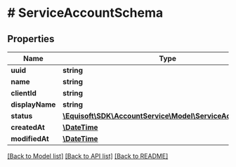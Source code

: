 # # ServiceAccountSchema

## Properties

Name | Type | Description | Notes
------------ | ------------- | ------------- | -------------
**uuid** | **string** |  | [optional] 
**name** | **string** |  | [optional] 
**clientId** | **string** |  | [optional] 
**displayName** | **string** |  | [optional] 
**status** | [**\Equisoft\SDK\AccountService\Model\ServiceAccountStatus**](ServiceAccountStatus.md) |  | [optional] 
**createdAt** | [**\DateTime**](\DateTime.md) |  | [optional] 
**modifiedAt** | [**\DateTime**](\DateTime.md) |  | [optional] 

[[Back to Model list]](../../README.md#documentation-for-models) [[Back to API list]](../../README.md#documentation-for-api-endpoints) [[Back to README]](../../README.md)


